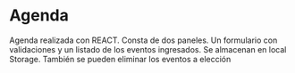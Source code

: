 # Agenda
Agenda realizada con REACT.  Consta de dos paneles. Un formulario con validaciones y un listado de los eventos ingresados.  Se almacenan en local Storage. También se pueden eliminar los eventos a elección
